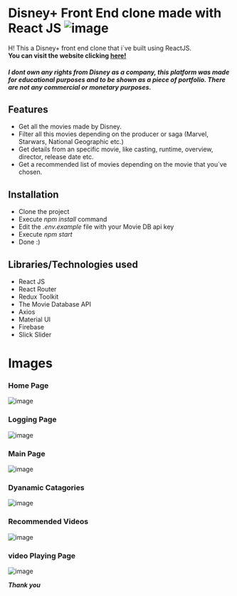 # Disney+ Front End clone made with React JS ![image](https://camo.githubusercontent.com/6082984371dec876f37ab7caa49e14c2e4ad955f521494ec3d76e6843539eedd/68747470733a2f2f636e626c2d63646e2e62616d677269642e636f6d2f6173736574732f633061323634383831663666323639343835643934323238663839303465613164346238623032623864613064666161636363363565653732333538326539612f6f726967696e616c)

H! This a Disney+ front end clone that i´ve built using ReactJS.  
**You can visit the website clicking [here!](https://disneyplus-f7007.firebaseapp.com/)**

##### I dont own any rights from Disney as a company, this platform was made for educational purposes and to be shown as a piece of portfolio. There are not any commercial or monetary purposes.

## Features

- Get all the movies made by Disney.
- Filter all this movies depending on the producer or saga (Marvel, Starwars, National Geographic etc.)
- Get details from an specific movie, like casting, runtime, overview, director, release date etc.
- Get a recommended list of movies depending on the movie that you´ve chosen.

## Installation

- Clone the project
- Execute _npm install_ command
- Edit the _.env.example_ file with your Movie DB api key
- Execute _npm start_
- Done :)

## Libraries/Technologies used

- React JS
- React Router
- Redux Toolkit
- The Movie Database API
- Axios
- Material UI
- Firebase
- Slick Slider

# Images

### Home Page

![image](https://user-images.githubusercontent.com/62868878/115612683-28d4cd00-a309-11eb-9aba-7557f1ec7f0f.png)

### Logging Page

![image](https://user-images.githubusercontent.com/62868878/115612834-51f55d80-a309-11eb-8e7e-e2f90639eaac.png)

### Main Page

![image](https://user-images.githubusercontent.com/62868878/115612933-705b5900-a309-11eb-92c5-eb690bd22f3f.png)

### Dyanamic Catagories

![image](https://user-images.githubusercontent.com/62868878/115613481-0f805080-a30a-11eb-9428-101e5c5d0431.png)

### Recommended Videos

![image](https://user-images.githubusercontent.com/62868878/115613008-849f5600-a309-11eb-8c5a-454a8e523d8a.png)

### video Playing Page

![image](https://user-images.githubusercontent.com/62868878/115613125-a7316f00-a309-11eb-894d-f17a017902cd.png)

**_Thank you_**
